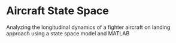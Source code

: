 # Aircraft State Space
Analyzing the longitudinal dynamics of a fighter aircraft on landing approach using a state space model and MATLAB

